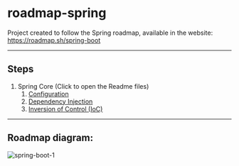 # roadmap-spring
Project created to follow the Spring roadmap, available in the website: https://roadmap.sh/spring-boot
<hr>

## Steps
1. Spring Core (Click to open the Readme files)
   1.  [Configuration](configuration/README.md)
   2.  [Dependency Injection](dependency-injection/README.md)
   3.  [Inversion of Control (IoC)](inversion-of-control/README.md)

<hr>

## Roadmap diagram:

![spring-boot-1](https://github.com/math-ferreira/roadmap-spring/assets/48540484/69075bee-738c-465d-965c-7838ff046263)
